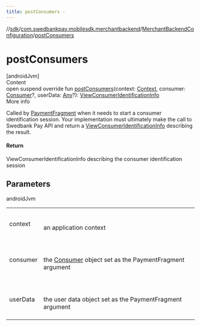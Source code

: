 ```yaml
---
title: postConsumers -
---
```

//[sdk](../../../index)/[com.swedbankpay.mobilesdk.merchantbackend](../index)/[MerchantBackendConfiguration](index)/[postConsumers](post-consumers)



# postConsumers  
[androidJvm]  
Content  
open suspend override fun [postConsumers](post-consumers)(context: [Context](https://developer.android.com/reference/kotlin/android/content/Context.html), consumer: [Consumer](../../com.swedbankpay.mobilesdk/-consumer/index)?, userData: [Any](https://kotlinlang.org/api/latest/jvm/stdlib/kotlin/-any/index.html)?): [ViewConsumerIdentificationInfo](../../com.swedbankpay.mobilesdk/-view-consumer-identification-info/index)  
More info  


Called by [PaymentFragment](../../com.swedbankpay.mobilesdk/-payment-fragment/index) when it needs to start a consumer identification session. Your implementation must ultimately make the call to Swedbank Pay API and return a [ViewConsumerIdentificationInfo](../../com.swedbankpay.mobilesdk/-view-consumer-identification-info/index) describing the result.



#### Return  


ViewConsumerIdentificationInfo describing the consumer identification session



## Parameters  
  
androidJvm  
  
| | |
|---|---|
| <a name="com.swedbankpay.mobilesdk.merchantbackend/MerchantBackendConfiguration/postConsumers/#android.content.Context#com.swedbankpay.mobilesdk.Consumer?#kotlin.Any?/PointingToDeclaration/"></a>context| <a name="com.swedbankpay.mobilesdk.merchantbackend/MerchantBackendConfiguration/postConsumers/#android.content.Context#com.swedbankpay.mobilesdk.Consumer?#kotlin.Any?/PointingToDeclaration/"></a><br><br>an application context<br><br>|
| <a name="com.swedbankpay.mobilesdk.merchantbackend/MerchantBackendConfiguration/postConsumers/#android.content.Context#com.swedbankpay.mobilesdk.Consumer?#kotlin.Any?/PointingToDeclaration/"></a>consumer| <a name="com.swedbankpay.mobilesdk.merchantbackend/MerchantBackendConfiguration/postConsumers/#android.content.Context#com.swedbankpay.mobilesdk.Consumer?#kotlin.Any?/PointingToDeclaration/"></a><br><br>the [Consumer](../../com.swedbankpay.mobilesdk/-consumer/index) object set as the PaymentFragment argument<br><br>|
| <a name="com.swedbankpay.mobilesdk.merchantbackend/MerchantBackendConfiguration/postConsumers/#android.content.Context#com.swedbankpay.mobilesdk.Consumer?#kotlin.Any?/PointingToDeclaration/"></a>userData| <a name="com.swedbankpay.mobilesdk.merchantbackend/MerchantBackendConfiguration/postConsumers/#android.content.Context#com.swedbankpay.mobilesdk.Consumer?#kotlin.Any?/PointingToDeclaration/"></a><br><br>the user data object set as the PaymentFragment argument<br><br>|
  
  



